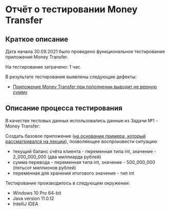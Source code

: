 # Отчёт о тестировании Money Transfer

## Краткое описание

Дата начала 30.09.2021 было проведено функциональное тестирование приложения Money Transfer.

На тестирование затрачено: 1 час

В результате тестирования выявлены следующие дефекты:

* [Приложение  Money Transfer при пополнении выводит не верную сумму ](https://github.com/RomanKZN/Money-Transfer/issues/1#issue-1013172862)

## Описание процесса тестирования

В качестве тестовых данных использовались данные из Задачи №1 - Money Transfer:

Создать базовое приложение ([на основании примера, который рассматривался на лекции](https://github.com/netology-code/javaqa-code/blob/master/1.2_programming/variables/src/Main.java)), позволяющее воспроизвести ситуацию
* текущий баланс счёта клиента - переменная типа int, значение - 2_000_000_000 (два миллиарда рублей)
* сумма перевода - переменная типа int, значение - 500_000_000 (пятьсот миллионов рублей)
* переменная для хранения итогового значения - тип int

Тестирование производилось в следующем окружении:

* Windows 10 Pro 64-bit
* Java version 11.0.12
* IntelliJ IDEA